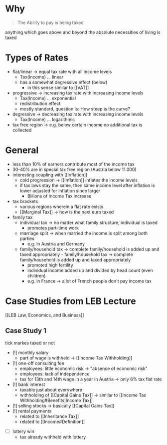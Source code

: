 # Why
> The Ability to pay is being taxed

anything which goes above and beyond the absolute necessities of living is taxed
# Types of Rates
- flat/linear -> equal tax rate with all income levels
	- Tax(Income) ... linear
	- has a somewhat degressive effect (below)
		- in this sense similar to [[VAT]]
- progressive -> increasing tax rate with increasing income levels
	- Tax(Income) ... exponential
	- redistribution effect
	- mostly standard, question is: How steep is the curve?
- degressive -> decreasing tax rate with increasing income levels
	- Tax(Income) ... logarithmic
- tax free region -> e.g. below certain income no additional tax is collected
# General
- less than 10% of earners contribute most of the income tax
- 30-40% are in special tax free region (Austria below 11.000)
- interesting coupling with [[Inflation]]
	- cold progression -> [[Inflation]] inflates the income levels
	- if tax laws stay the same, then same income level after inflation is lower adjusted for inflation since larger 
		- Billions of Income Tax increase
- tax brackets
	- various regions wherein a flat rate exists
	- [[Marginal Tax]] -> how is the next euro taxed
- family tax
	- individual tax -> no matter what family structure, individual is taxed
		- promotes part-time work
	- marriage split -> when married the income is split among both parties
		- e.g. in Austria and Germany
	- family/household tax -> complete family/household is added up and taxed appropriately	- family/household tax -> complete family/household is added up and taxed appropriately
		- promoted high fertility
		- individual income added up and divided by head count (even children)
		- e.g. in France -> a lot of French people don't pay income tax
# Case Studies from LEB Lecture
 [[LEB Law, Economics, and Business]]
## Case Study 1
tick markes taxed or not
- [!] monthly salary
	- part of wage is withheld -> [[Income Tax Withholding]]
- [!] one-off consulting fee 
	- employees: little economic risk -> "absence of economic risk"
	- employees: lack of independence
	- tax for 13th and 14th wage in a year in Austria -> only 6% tax flat rate
- [!] bank interest
	- taxable just about everywhere
	- withholding of [[Capital Gains Tax]] -> similar to [[Income Tax Withholding#Benefits|Income Tax]]
- [!] selling stocks -> basically [[Capital Gains Tax]]
- [!] rental payments 
	- related to [[Inheritance Tax]]
	- related to [[Income#Definition]] 
- [ ] lottery win
	- tax already withheld with lottery

